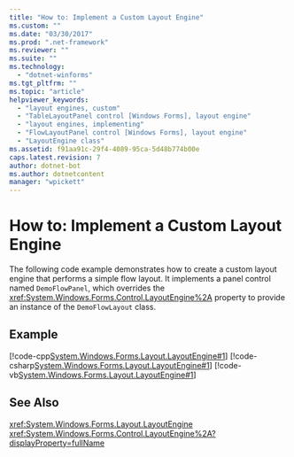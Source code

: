 ```yaml
---
title: "How to: Implement a Custom Layout Engine"
ms.custom: ""
ms.date: "03/30/2017"
ms.prod: ".net-framework"
ms.reviewer: ""
ms.suite: ""
ms.technology: 
  - "dotnet-winforms"
ms.tgt_pltfrm: ""
ms.topic: "article"
helpviewer_keywords: 
  - "layout engines, custom"
  - "TableLayoutPanel control [Windows Forms], layout engine"
  - "layout engines, implementing"
  - "FlowLayoutPanel control [Windows Forms], layout engine"
  - "LayoutEngine class"
ms.assetid: f91aa91c-29f4-4089-95ca-5d48b774b00e
caps.latest.revision: 7
author: dotnet-bot
ms.author: dotnetcontent
manager: "wpickett"
---
```

# How to: Implement a Custom Layout Engine
The following code example demonstrates how to create a custom layout engine that performs a simple flow layout. It implements a panel control named `DemoFlowPanel`, which overrides the <xref:System.Windows.Forms.Control.LayoutEngine%2A> property to provide an instance of the `DemoFlowLayout` class.  
  
## Example  
 [!code-cpp[System.Windows.Forms.Layout.LayoutEngine#1](../../../../samples/snippets/cpp/VS_Snippets_Winforms/System.Windows.Forms.Layout.LayoutEngine/cpp/DemoFlowLayout.cpp#1)]
 [!code-csharp[System.Windows.Forms.Layout.LayoutEngine#1](../../../../samples/snippets/csharp/VS_Snippets_Winforms/System.Windows.Forms.Layout.LayoutEngine/CS/DemoFlowLayout.cs#1)]
 [!code-vb[System.Windows.Forms.Layout.LayoutEngine#1](../../../../samples/snippets/visualbasic/VS_Snippets_Winforms/System.Windows.Forms.Layout.LayoutEngine/VB/DemoFlowLayout.vb#1)]  
  
## See Also  
 <xref:System.Windows.Forms.Layout.LayoutEngine>   
 <xref:System.Windows.Forms.Control.LayoutEngine%2A?displayProperty=fullName>
